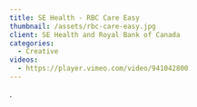 ```yaml
---
title: SE Health - RBC Care Easy
thumbnail: /assets/rbc-care-easy.jpg
client: SE Health and Royal Bank of Canada
categories:
  - Creative
videos:
  - https://player.vimeo.com/video/941042800
---
```

.
